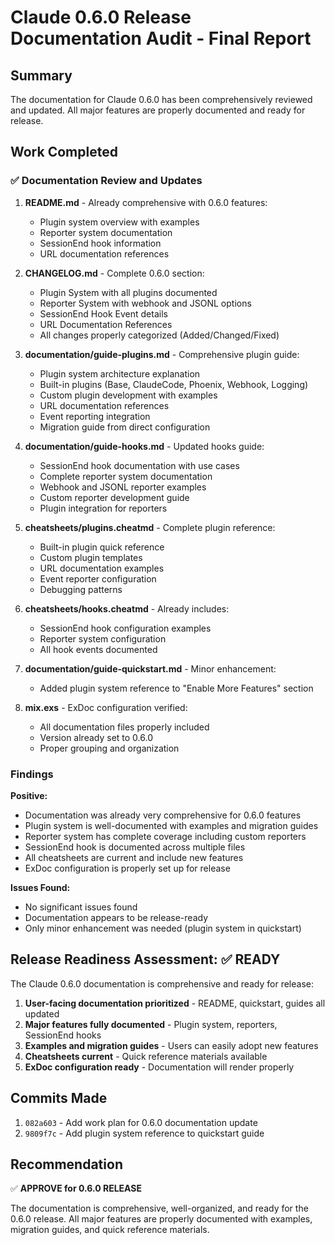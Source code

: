 # Claude 0.6.0 Release Documentation Audit - Final Report

## Summary

The documentation for Claude 0.6.0 has been comprehensively reviewed and updated. All major features are properly documented and ready for release.

## Work Completed

### ✅ Documentation Review and Updates

1. **README.md** - Already comprehensive with 0.6.0 features:
   - Plugin system overview with examples
   - Reporter system documentation
   - SessionEnd hook information
   - URL documentation references

2. **CHANGELOG.md** - Complete 0.6.0 section:
   - Plugin System with all plugins documented
   - Reporter System with webhook and JSONL options
   - SessionEnd Hook Event details
   - URL Documentation References
   - All changes properly categorized (Added/Changed/Fixed)

3. **documentation/guide-plugins.md** - Comprehensive plugin guide:
   - Plugin system architecture explanation
   - Built-in plugins (Base, ClaudeCode, Phoenix, Webhook, Logging)
   - Custom plugin development with examples
   - URL documentation references
   - Event reporting integration
   - Migration guide from direct configuration

4. **documentation/guide-hooks.md** - Updated hooks guide:
   - SessionEnd hook documentation with use cases
   - Complete reporter system documentation
   - Webhook and JSONL reporter examples
   - Custom reporter development guide
   - Plugin integration for reporters

5. **cheatsheets/plugins.cheatmd** - Complete plugin reference:
   - Built-in plugin quick reference
   - Custom plugin templates
   - URL documentation examples
   - Event reporter configuration
   - Debugging patterns

6. **cheatsheets/hooks.cheatmd** - Already includes:
   - SessionEnd hook configuration examples
   - Reporter system configuration
   - All hook events documented

7. **documentation/guide-quickstart.md** - Minor enhancement:
   - Added plugin system reference to "Enable More Features" section

8. **mix.exs** - ExDoc configuration verified:
   - All documentation files properly included
   - Version already set to 0.6.0
   - Proper grouping and organization

### Findings

**Positive:**
- Documentation was already very comprehensive for 0.6.0 features
- Plugin system is well-documented with examples and migration guides
- Reporter system has complete coverage including custom reporters
- SessionEnd hook is documented across multiple files
- All cheatsheets are current and include new features
- ExDoc configuration is properly set up for release

**Issues Found:**
- No significant issues found
- Documentation appears to be release-ready
- Only minor enhancement was needed (plugin system in quickstart)

## Release Readiness Assessment: ✅ READY

The Claude 0.6.0 documentation is comprehensive and ready for release:

1. **User-facing documentation prioritized** - README, quickstart, guides all updated
2. **Major features fully documented** - Plugin system, reporters, SessionEnd hooks
3. **Examples and migration guides** - Users can easily adopt new features
4. **Cheatsheets current** - Quick reference materials available
5. **ExDoc configuration ready** - Documentation will render properly

## Commits Made

1. `082a603` - Add work plan for 0.6.0 documentation update
2. `9809f7c` - Add plugin system reference to quickstart guide

## Recommendation

✅ **APPROVE for 0.6.0 RELEASE**

The documentation is comprehensive, well-organized, and ready for the 0.6.0 release. All major features are properly documented with examples, migration guides, and quick reference materials.